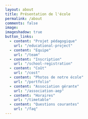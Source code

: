 ```yaml
---
layout: about
title: Présentation de l'école
permalink: /about
comments: false
image: 
imageshadow: true
button_links:
  - content: "Projet pédagogique"
    url: "/educational-project"
  - content: "Equipe"
    url: "/team"
  - content: "Inscription"
    url: "/school-registration"
  - content: "Coût"
    url: "/cost"
  - content: "Photos de notre école"
    url: "/portfolio"
  - content: "Association gérante"
    url: "/association-aep"
  - content: "Horaires"
    url: "/timetable"
  - content: "Questions courantes"
    url: "/faq"
---
```

